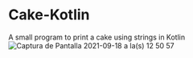 # Cake-Kotlin
A small program to print a cake using strings in Kotlin
![Captura de Pantalla 2021-09-18 a la(s) 12 50 57](https://user-images.githubusercontent.com/76623480/133897925-8a5a5c42-440d-4b03-a678-e27559ccd2b5.png)

